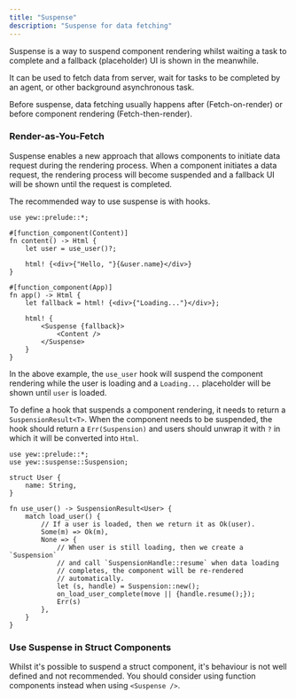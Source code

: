 ```yaml
---
title: "Suspense"
description: "Suspense for data fetching"
---
```


Suspense is a way to suspend component rendering whilst waiting a task
to complete and a fallback (placeholder) UI is shown in the meanwhile.

It can be used to fetch data from server, wait for tasks to be completed
by an agent, or other background asynchronous task.

Before suspense, data fetching usually happens after (Fetch-on-render) or before
component rendering (Fetch-then-render).

### Render-as-You-Fetch

Suspense enables a new approach that allows components to initiate data request
during the rendering process. When a component initiates a data request,
the rendering process will become suspended and a fallback UI will be
shown until the request is completed.

The recommended way to use suspense is with hooks.

```rust, ignore
use yew::prelude::*;

#[function_component(Content)]
fn content() -> Html {
    let user = use_user()?;

    html! {<div>{"Hello, "}{&user.name}</div>}
}

#[function_component(App)]
fn app() -> Html {
    let fallback = html! {<div>{"Loading..."}</div>};

    html! {
        <Suspense {fallback}>
            <Content />
        </Suspense>
    }
}
```

In the above example, the `use_user` hook will suspend the component
rendering while the user is loading and a `Loading...` placeholder will
be shown until `user` is loaded.

To define a hook that suspends a component rendering, it needs to return
a `SuspensionResult<T>`. When the component needs to be suspended, the
hook should return a `Err(Suspension)` and users should unwrap it with
`?` in which it will be converted into `Html`.

```rust, ignore
use yew::prelude::*;
use yew::suspense::Suspension;

struct User {
    name: String,
}

fn use_user() -> SuspensionResult<User> {
    match load_user() {
        // If a user is loaded, then we return it as Ok(user).
        Some(m) => Ok(m),
        None => {
            // When user is still loading, then we create a `Suspension`
            // and call `SuspensionHandle::resume` when data loading
            // completes, the component will be re-rendered
            // automatically.
            let (s, handle) = Suspension::new();
            on_load_user_complete(move || {handle.resume();});
            Err(s)
        },
    }
}
```

### Use Suspense in Struct Components

Whilst it's possible to suspend a struct component, it's behaviour is
not well defined and not recommended. You should consider using function
components instead when using `<Suspense />`.

